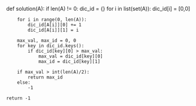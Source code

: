 def solution(A):
    if len(A) != 0:
        dic_id = {}
        for i in list(set(A)):
            dic_id[i] = [0,0]
        
        for i in range(0, len(A)):
            dic_id[A[i]][0] += 1
            dic_id[A[i]][1] = i
        
        max_val, max_id = 0, 0
        for key in dic_id.keys():
            if dic_id[key][0] > max_val:
                max_val = dic_id[key][0]
                max_id = dic_id[key][1]

        if max_val > int(len(A)/2):
            return max_id
        else:
            -1

    return -1
